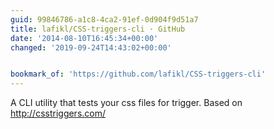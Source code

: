 ```yaml
---
guid: 99846786-a1c8-4ca2-91ef-0d904f9d51a7
title: lafikl/CSS-triggers-cli · GitHub
date: '2014-08-10T16:45:34+00:00'
changed: '2019-09-24T14:43:02+00:00'


bookmark_of: 'https://github.com/lafikl/CSS-triggers-cli'
---
```



A CLI utility that tests your css files for trigger. Based on http://csstriggers.com/
